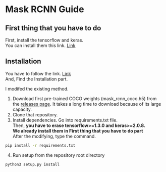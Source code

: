 # Mask RCNN Guide

## First thing that you have to do
First, install the tensorflow and keras. <br/>
You can install them this link. [Link](Vision/Installation_for_Vision.md)

## Installation 
You have to follow the link. [Link](https://github.com/matterport/Mask_RCNN) <br/>
And, Find the Installation part.<br/>

I modifed the existing method.
1. Download first pre-trained COCO weights (mask_rcnn_coco.h5) from the [releases page](https://github.com/matterport/Mask_RCNN/releases).
It takes a long time to download because of its large capacity.
2. Clone that repository.
3. Install dependencies.
Go into requirements.txt file.<br/>
Then, __you have to erase tensorflow>=1.3.0 and keras>=2.0.8.<br/>
We already install them in First thing that you have to do part__ <br/>
After the modifying, type the command.
~~~ bash
pip install -r requirements.txt
~~~
4. Run setup from the repository root directory
~~~ bash
python3 setup.py install
~~~
